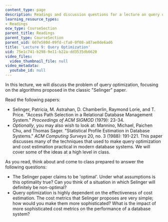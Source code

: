 ```yaml
---
content_type: page
description: Readings and discussion questions for a lecture on query optimization.
learning_resource_types:
- Readings
ocw_type: CourseSection
parent_title: Readings
parent_type: CourseSection
parent_uid: 607e580d-09fd-cfa0-0f08-a87ae0de6ad6
title: 'Lecture 9: Query Optimization'
uid: 75e1c741-b298-9e11-b22a-dd3535db6620
video_files:
  video_thumbnail_file: null
video_metadata:
  youtube_id: null
---
```


In this lecture, we will discuss the problem of query optimization, focusing on the algorithms proposed in the classic "Selinger" paper.

Read the following papers:

*   Selinger, Patricia, M. Astrahan, D. Chamberlin, Raymond Lorie, and T. Price. "Access Path Selection in a Relational Database Management System." _Proceedings of ACM SIGMOD_ (1979): 23-34.
*   _Optionally_, you may also wish to look at: Mannino, Michael, Paichen Chu, and Thomas Sager. "Statistical Profile Estimation in Database Systems." _ACM Computing Surveys_ 20, no. 3 (1988): 191-221. This paper discusses many of the techniques that used to make query optimization and cost estimation practical in modern database systems. We will cover some of the ideas at a high level in class.

As you read, think about and come to class prepared to answer the following questions:

*   The Selinger paper claims to be 'optimal'. Under what assumptions is this optimality true? Can you think of a situation in which Selinger will definitely be non-optimal?
*   Query optimization is highly dependent on the effectiveness of cost estimation. The cost metrics that Selinger proposes are very simple; how would you make them more sophisticated? What is the impact of more sophisticated cost metrics on the performance of a database system?